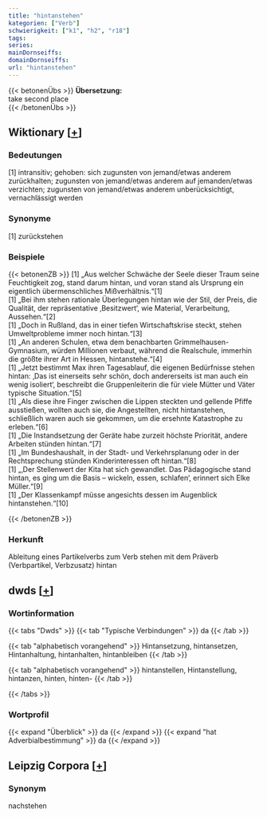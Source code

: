 ```yaml
---
title: "hintanstehen"
kategorien: ["Verb"]
schwierigkeit: ["k1", "h2", "r18"]
tags:
series:
mainDornseiffs:
domainDornseiffs:
url: "hintanstehen"
---
```


{{< betonenÜbs >}}
**Übersetzung:**  
take second place  
{{< /betonenÜbs >}}

## Wiktionary [[+](https://de.wiktionary.org/wiki/hintanstehen)]

### Bedeutungen
[1] intransitiv; gehoben: sich zugunsten von jemand/etwas anderem zurückhalten; zugunsten von jemand/etwas anderem auf jemanden/etwas verzichten; zugunsten von jemand/etwas anderem unberücksichtigt, vernachlässigt werden  

### Synonyme
[1] zurückstehen  

### Beispiele
{{< betonenZB >}}
[1] „Aus welcher Schwäche der Seele dieser Traum seine Feuchtigkeit zog, stand darum hintan, und voran stand als Ursprung ein eigentlich übermenschliches Mißverhältnis.“[1]  
[1] „Bei ihm stehen rationale Überlegungen hintan wie der Stil, der Preis, die Qualität, der repräsentative ‚Besitzwert‘, wie Material, Verarbeitung, Aussehen.“[2]  
[1] „Doch in Rußland, das in einer tiefen Wirtschaftskrise steckt, stehen Umweltprobleme immer noch hintan.“[3]  
[1] „An anderen Schulen, etwa dem benachbarten Grimmelhausen-Gymnasium, würden Millionen verbaut, während die Realschule, immerhin die größte ihrer Art in Hessen, hintanstehe.“[4]  
[1] „Jetzt bestimmt Max ihren Tagesablauf, die eigenen Bedürfnisse stehen hintan: ‚Das ist einerseits sehr schön, doch andererseits ist man auch ein wenig isoliert‘, beschreibt die Gruppenleiterin die für viele Mütter und Väter typische Situation.“[5]  
[1] „Als diese ihre Finger zwischen die Lippen steckten und gellende Pfiffe ausstießen, wollten auch sie, die Angestellten, nicht hintanstehen, schließlich waren auch sie gekommen, um die ersehnte Katastrophe zu erleben.“[6]  
[1] „Die Instandsetzung der Geräte habe zurzeit höchste Priorität, andere Arbeiten stünden hintan.“[7]  
[1] „Im Bundeshaushalt, in der Stadt- und Verkehrsplanung oder in der Rechtsprechung stünden Kinderinteressen oft hintan.“[8]  
[1] „‚Der Stellenwert der Kita hat sich gewandlet. Das Pädagogische stand hintan, es ging um die Basis – wickeln, essen, schlafen‘, erinnert sich Elke Müller.“[9]  
[1] „Der Klassenkampf müsse angesichts dessen im Augenblick hintanstehen.“[10]  

{{< /betonenZB >}}
### Herkunft
Ableitung eines Partikelverbs zum Verb stehen mit dem Präverb (Verbpartikel, Verbzusatz) hintan  



## dwds [[+](https://www.dwds.de/wb/hintanstehen)]

### Wortinformation
{{< tabs "Dwds" >}}
{{< tab "Typische Verbindungen" >}}
da
{{< /tab >}}

{{< tab "alphabetisch vorangehend" >}}
Hintansetzung, hintansetzen, Hintanhaltung, hintanhalten, hintanbleiben
{{< /tab >}}

{{< tab "alphabetisch vorangehend" >}}
hintanstellen, Hintanstellung, hintanzen, hinten, hinten-
{{< /tab >}}

{{< /tabs >}}

### Wortprofil
{{< expand "Überblick" >}} da {{< /expand >}}
{{< expand "hat Adverbialbestimmung" >}} da {{< /expand >}}

## Leipzig Corpora [[+](https://corpora.uni-leipzig.de/en/res?word=hintanstehen&corpusId=deu_newscrawl-public_2018)]


### Synonym
nachstehen

